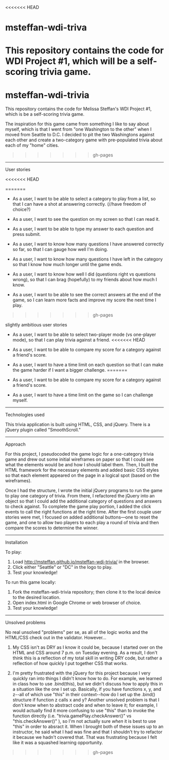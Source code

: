 <<<<<<< HEAD
# msteffan-wdi-triva
This repository contains the code for WDI Project #1, which will be a self-scoring trivia game.
=======
# msteffan-wdi-trivia
This repository contains the code for Melissa Steffan's WDI Project #1, which is be a self-scoring trivia game.

The inspiration for this game came from something I like to say about myself, which is that I went from "one Washington to the other" when I moved from Seattle to D.C. I decided to pit the two Washingtons against each other and create a two-category game with pre-populated trivia about each of my "home" cities.

>>>>>>> gh-pages

***

User stories

<<<<<<< HEAD
<!-- - As a user, I want to be able to select a category to play from a list, so that I can have a shot at answering correctly. (//have freedom of choice?) -->
<!-- - As a user, I want to see the question on my screen so that I can read it. -->
<!-- - As a user, I want to be able to type my answer to each question and press submit. -->
<!-- - As a user, I want to know how many questions I have answered correctly so far, so that I can gauge how well I'm doing. -->
<!-- - As a user, I want to know how many questions I have left in the category so that I know how much longer until the game ends. -->
<!-- - As a user, I want to know how well I did (questions right vs questions wrong), so that I can brag (hopefully) to my friends about how much I know. -->
<!-- - As a user, I want to be able to see the correct answers at the end of the game, so I can learn more facts and improve my score the next time I play. -->
=======
- As a user, I want to be able to select a category to play from a list, so that I can have a shot at answering correctly. (//have freedom of choice?)

- As a user, I want to see the question on my screen so that I can read it.

- As a user, I want to be able to type my answer to each question and press submit.

- As a user, I want to know how many questions I have answered correctly so far, so that I can gauge how well I'm doing.

- As a user, I want to know how many questions I have left in the category so that I know how much longer until the game ends.

- As a user, I want to know how well I did (questions right vs questions wrong), so that I can brag (hopefully) to my friends about how much I know.

- As a user, I want to be able to see the correct answers at the end of the game, so I can learn more facts and improve my score the next time I play.
>>>>>>> gh-pages

slightly ambitious user stories

- As a user, I want to be able to select two-player mode (vs one-player mode), so that I can play trivia against a friend.
<<<<<<< HEAD
- As a user, I want to be able to compare my score for a category against a friend's score.
- As a user, I want to have a time limit on each question so that I can make the game harder if I want a bigger challenge.
=======

- As a user, I want to be able to compare my score for a category against a friend's score.

- As a user, I want to have a time limit on the game so I can challenge myself.

***
Technologies used

This trivia application is built using HTML, CSS, and jQuery. There is a jQuery plugin called "SmoothScroll."

***

Approach

For this project, I pseudocoded the game logic for a one-category trivia game and drew out some initial wireframes on paper so that I could see what the elements would be and how I should label them. Then, I built the HTML framework for the necessary elements and added basic CSS styles so that each element appeared on the page in a logical spot (based on the wireframes).

Once I had the structure, I wrote the initial jQuery programs to run the game to play one category of trivia. From there, I refactored the jQuery into an object so that I could add the additional category of questions and answers to check against. To complete the game play portion, I added the click events to call the right functions at the right time. After the first couple user stories were met, I focused on added additional buttons—one to reset the game, and one to allow two players to each play a round of trivia and then compare the scores to determine the winner.

***

Installation

To play:
1) Load http://msteffan.github.io/msteffan-wdi-trivia/ in the browser.
2) Click either "Seattle" or "DC" in the logo to play.
3) Test your knowledge!

To run this game locally:
1) Fork the msteffan-wdi-trivia repository; then clone it to the local device to the desired location.
2) Open index.html in Google Chrome or web browser of choice.
3) Test your knowledge!

***

Unsolved problems

No real unsolved "problems" per se, as all of the logic works and the HTML/CSS check out in the validator. However...

1) My CSS isn't as DRY as I know it could be, because I started over on the HTML and CSS around 7 p.m. on Tuesday evening. As a result, I don't think this is a reflection of my total skill in writing DRY code, but rather a reflection of how quickly I put together CSS that works.

2) I'm pretty frustrated with the jQuery for this project because I very quickly ran into things I didn't know how to do. For example, we learned in class how to use .bind(this), but we didn't discuss how to apply this in a situation like the one I set up. Basically, if you have functions x, y, and z--all of which use "this" in their context--how do I set up the .bind() structure if function z calls x and y? Another unsolved problem is that I don't know when to abstract code and when to leave it; for example, I would actually find it more confusing to use "this" than to invoke the function directly (i.e. "trivia.gamePlay.checkAnswer()" vs "this.checkAnswer()" ), so I'm not actually sure *when* it is best to use "this" in order to absract it. When I brought both of these issues up to an instructor, he said what I had was fine and that I shouldn't try to refactor it because we hadn't covered that. That was frustrating because I felt like it was a squashed learning opportunity.
>>>>>>> gh-pages
